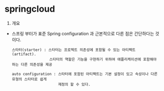 # springcloud

1. 개요
  * 스프링 부터가 표준 Spring configuration 과 근본적으로 다른 점은 간단하다는 것이다.
  
        스타터(starter) : 스타터는 프로젝트 의존성에 포함될 수 있는 아티팩트(artifact). 
                         스타터의 역할은 기능을 구현하기 위하여 애플리케이션에 포함해야 하는 다른 의존성을 제공
                            
        auto configuration : 스타터에 포함된 아티팩트는 기본 설정이 있고 속성이나 다른 유형의 스타터로 쉽게 
                             재정의 할 수 있다.
